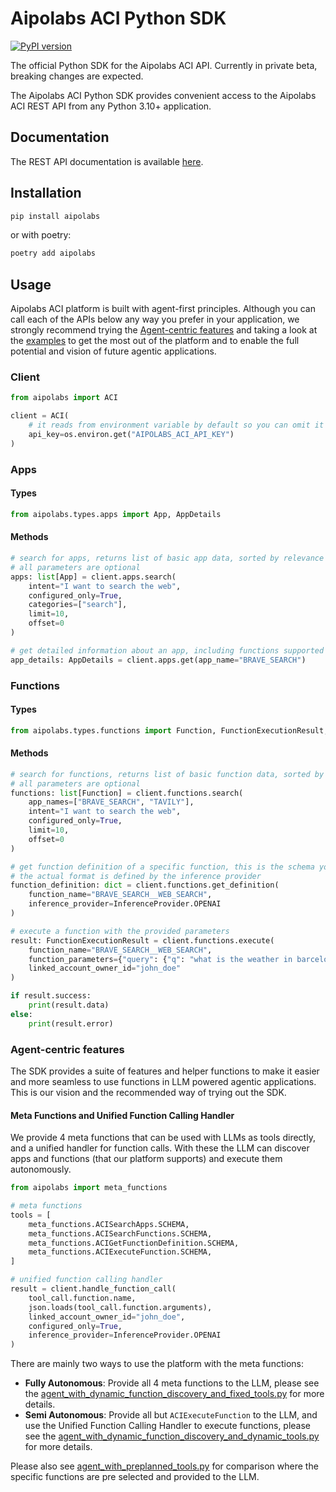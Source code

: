 # Aipolabs ACI Python SDK

[![PyPI version](https://img.shields.io/pypi/v/aipolabs.svg)](https://pypi.org/project/aipolabs/)

The official Python SDK for the Aipolabs ACI API.
Currently in private beta, breaking changes are expected.

The Aipolabs ACI Python SDK provides convenient access to the Aipolabs ACI REST API from any Python 3.10+
application.

## Documentation
The REST API documentation is available [here](https://docs.aci.dev/api-reference).

## Installation
```bash
pip install aipolabs
```

or with poetry:
```bash
poetry add aipolabs
```

## Usage
Aipolabs ACI platform is built with agent-first principles. Although you can call each of the APIs below any way you prefer in your application, we strongly recommend trying the [Agent-centric features](#agent-centric-features) and taking a look at the [examples](./examples/README.md) to get the most out of the platform and to enable the full potential and vision of future agentic applications.

### Client
```python
from aipolabs import ACI

client = ACI(
    # it reads from environment variable by default so you can omit it if you set it in your environment
    api_key=os.environ.get("AIPOLABS_ACI_API_KEY")
)
```

### Apps
#### Types
```python
from aipolabs.types.apps import App, AppDetails
```

#### Methods
```python
# search for apps, returns list of basic app data, sorted by relevance to the intent
# all parameters are optional
apps: list[App] = client.apps.search(
    intent="I want to search the web",
    configured_only=True,
    categories=["search"],
    limit=10,
    offset=0
)
```

```python
# get detailed information about an app, including functions supported by the app
app_details: AppDetails = client.apps.get(app_name="BRAVE_SEARCH")
```

### Functions
#### Types
```python
from aipolabs.types.functions import Function, FunctionExecutionResult, InferenceProvider
```

#### Methods
```python
# search for functions, returns list of basic function data, sorted by relevance to the intent
# all parameters are optional
functions: list[Function] = client.functions.search(
    app_names=["BRAVE_SEARCH", "TAVILY"],
    intent="I want to search the web",
    configured_only=True,
    limit=10,
    offset=0
)
```

```python
# get function definition of a specific function, this is the schema you can feed into LLM
# the actual format is defined by the inference provider
function_definition: dict = client.functions.get_definition(
    function_name="BRAVE_SEARCH__WEB_SEARCH",
    inference_provider=InferenceProvider.OPENAI
)
```

```python
# execute a function with the provided parameters
result: FunctionExecutionResult = client.functions.execute(
    function_name="BRAVE_SEARCH__WEB_SEARCH",
    function_parameters={"query": {"q": "what is the weather in barcelona"}},
    linked_account_owner_id="john_doe"
)

if result.success:
    print(result.data)
else:
    print(result.error)
```

### Agent-centric features
The SDK provides a suite of features and helper functions to make it easier and more seamless to use functions in LLM powered agentic applications.
This is our vision and the recommended way of trying out the SDK.

#### Meta Functions and Unified Function Calling Handler
We provide 4 meta functions that can be used with LLMs as tools directly, and a unified handler for function calls. With these the LLM can discover apps and functions (that our platform supports) and execute them autonomously.

```python
from aipolabs import meta_functions

# meta functions
tools = [
    meta_functions.ACISearchApps.SCHEMA,
    meta_functions.ACISearchFunctions.SCHEMA,
    meta_functions.ACIGetFunctionDefinition.SCHEMA,
    meta_functions.ACIExecuteFunction.SCHEMA,
]
```

```python
# unified function calling handler
result = client.handle_function_call(
    tool_call.function.name,
    json.loads(tool_call.function.arguments),
    linked_account_owner_id="john_doe",
    configured_only=True,
    inference_provider=InferenceProvider.OPENAI
)
```

There are mainly two ways to use the platform with the meta functions:

- **Fully Autonomous**: Provide all 4 meta functions to the LLM, please see the [agent_with_dynamic_function_discovery_and_fixed_tools.py](./examples/agent_with_dynamic_function_discovery_and_fixed_tools.py) for more details.
- **Semi Autonomous**: Provide all but `ACIExecuteFunction` to the LLM, and use the Unified Function Calling Handler to execute functions, please see the [agent_with_dynamic_function_discovery_and_dynamic_tools.py](./examples/agent_with_dynamic_function_discovery_and_dynamic_tools.py) for more details.

Please also see [agent_with_preplanned_tools.py](./examples/agent_with_preplanned_tools.py) for comparison where the specific functions are pre selected and provided to the LLM.

